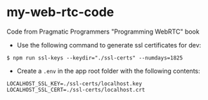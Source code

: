 # my-web-rtc-code
Code from Pragmatic Programmers "Programming WebRTC" book

- Use the following command to generate ssl certificates for dev:

``$ npm run ssl-keys --keydir="./ssl-certs" --numdays=1825 ``

- Create a ``.env`` in the app root folder with the following contents:

```
LOCALHOST_SSL_KEY=./ssl-certs/localhost.key
LOCALHOST_SSL_CERT=./ssl-certs/localhost.crt
```


